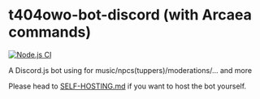 # t404owo-bot-discord (with Arcaea commands)
[![Node.js CI](https://github.com/t404owo/t404owo-bot-discord/actions/workflows/node_v12.yml/badge.svg)](https://github.com/t404owo/t404owo-bot-discord/)

A Discord.js bot using for music/npcs(tuppers)/moderations/... and more

Please head to [SELF-HOSTING.md](./SELF-HOSTING.md) if you want to host the bot yourself.
